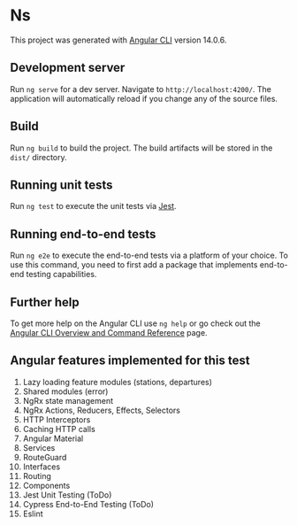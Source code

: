 # Ns

This project was generated with [Angular CLI](https://github.com/angular/angular-cli) version 14.0.6.

## Development server

Run `ng serve` for a dev server. Navigate to `http://localhost:4200/`. The application will automatically reload if you change any of the source files.

## Build

Run `ng build` to build the project. The build artifacts will be stored in the `dist/` directory.

## Running unit tests

Run `ng test` to execute the unit tests via [Jest](https://jestjs.io/).

## Running end-to-end tests

Run `ng e2e` to execute the end-to-end tests via a platform of your choice. To use this command, you need to first add a package that implements end-to-end testing capabilities.

## Further help

To get more help on the Angular CLI use `ng help` or go check out the [Angular CLI Overview and Command Reference](https://angular.io/cli) page.

## Angular features implemented for this test

1. Lazy loading feature modules (stations, departures)
2. Shared modules (error)
3. NgRx state management
4. NgRx Actions, Reducers, Effects, Selectors
5. HTTP Interceptors
6. Caching HTTP calls
7. Angular Material
8. Services
9. RouteGuard
10. Interfaces
11. Routing
12. Components
13. Jest Unit Testing (ToDo)
14. Cypress End-to-End Testing (ToDo)
15. Eslint
